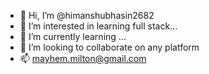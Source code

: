 - 👋 Hi, I’m @himanshubhasin2682
- 👀 I’m interested in learning full stack...
- 🌱 I’m currently learning ...
- 💞️ I’m looking to collaborate on any platform
- 📫 mayhem.milton@gmail.com

<!---
himanshubhasin2682/himanshubhasin2682 is a ✨ special ✨ repository because its `README.md` (this file) appears on your GitHub profile.
You can click the Preview link to take a look at your changes.
--->
